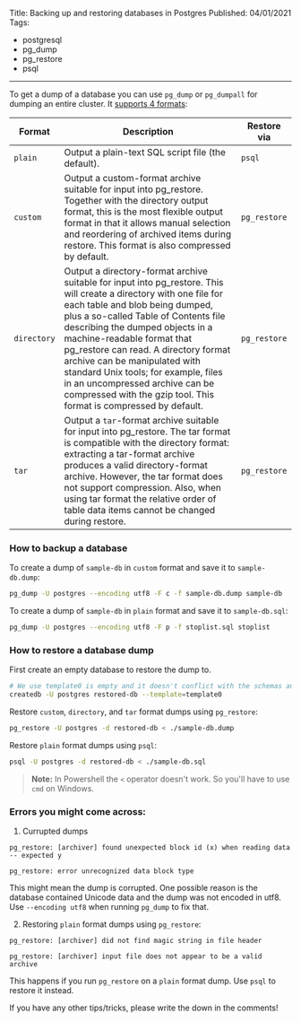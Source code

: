 Title: Backing up and restoring databases in Postgres
Published: 04/01/2021
Tags:

 - postgresql
 - pg_dump
 - pg_restore
 - psql
---

To get a dump of a database you can use `pg_dump` or `pg_dumpall` for dumping an entire cluster. It [supports 4 formats](https://www.postgresql.org/docs/9.1/app-pgdump.html):

| Format      | Description                                                  | Restore via  |
| ----------- | ------------------------------------------------------------ | ------------ |
| `plain`     | Output a plain-text SQL script file (the default).           | `psql`       |
| `custom`    | Output a custom-format archive suitable for input into pg_restore. Together with the directory output format, this is the most flexible output format in that it allows manual selection and reordering of archived items during restore. This format is also compressed by default. | `pg_restore` |
| `directory` | Output a directory-format archive suitable for input into pg_restore. This will create a directory with one file for each table and blob being dumped, plus a so-called Table of Contents file describing the dumped objects in a machine-readable format that pg_restore can read. A directory format archive can be manipulated with standard Unix tools; for example, files in an uncompressed archive can be compressed with the gzip tool. This format is compressed by default. | `pg_restore` |
| `tar`       | Output a `tar`-format archive suitable for input into pg_restore. The tar format is compatible with the directory format: extracting a tar-format archive produces a valid directory-format archive. However, the tar format does not support compression. Also, when using tar format the relative order of table data items cannot be changed during restore. | `pg_restore` |

### How to backup a database

To create a dump of `sample-db` in `custom` format and save it to `sample-db.dump`:

```bash
pg_dump -U postgres --encoding utf8 -F c -f sample-db.dump sample-db
```

To create a dump of `sample-db` in `plain` format and save it to `sample-db.sql`:
```bash
pg_dump -U postgres --encoding utf8 -F p -f stoplist.sql stoplist
```
### How to restore a database dump

First create an empty database to restore the dump to.

```bash
# We use template0 is empty and it doesn't conflict with the schemas and tables in the dump.
createdb -U postgres restored-db --template=template0
```

Restore `custom`, `directory`, and `tar` format dumps using `pg_restore`:

```bash
pg_restore -U postgres -d restored-db < ./sample-db.dump
```

Restore `plain` format dumps using `psql`:

```bash
psql -U postgres -d restored-db < ./sample-db.sql
```

> **Note:** In Powershell the `<` operator doesn't work. So you'll have to use `cmd` on Windows.

### Errors you might come across:

1. Currupted dumps
```
pg_restore: [archiver] found unexpected block id (x) when reading data -- expected y
```

```
pg_restore: error unrecognized data block type
```

This might mean the dump is corrupted. One possible reason is the database contained Unicode data and the dump was not encoded in utf8. Use `--encoding utf8` when running `pg_dump` to fix that.

2. Restoring `plain` format dumps using `pg_restore`:
```
pg_restore: [archiver] did not find magic string in file header
```

```
pg_restore: [archiver] input file does not appear to be a valid archive
```

This happens if you run `pg_restore` on a `plain` format dump. Use `psql` to restore it instead.

If you have any other tips/tricks, please write the down in the comments!